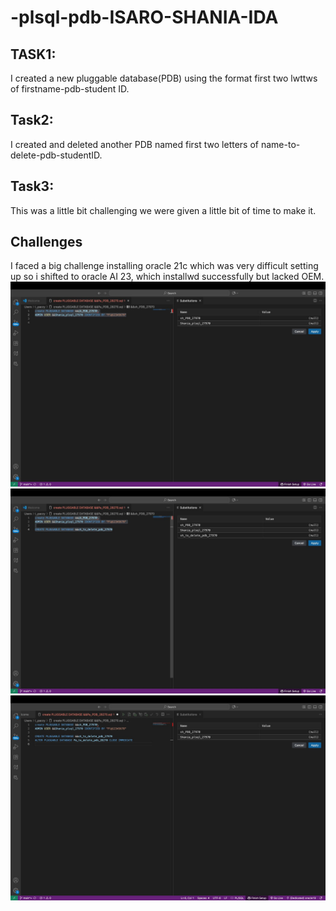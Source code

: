 # -plsql-pdb-ISARO-SHANIA-IDA
## TASK1:
I created a new pluggable database(PDB) using the format first two lwttws of firstname-pdb-student ID.
## Task2:
I created and deleted another PDB named first two letters of name-to-delete-pdb-studentID.
## Task3:
This was a little bit challenging we were given a little bit of time to make it.
## Challenges
I faced a big challenge installing oracle 21c which was very difficult setting up so i shifted to oracle AI 23, which installwd successfully but lacked OEM.
![](https://github.com/SHANIA-K/PLSQL-ORACLE-ISARO-SHANIA-IDA-27970/blob/main/git1.jpg?raw=true)
![](https://github.com/SHANIA-K/PLSQL-ORACLE-ISARO-SHANIA-IDA-27970/blob/main/git2.jpg?raw=true)
![](https://github.com/SHANIA-K/PLSQL-ORACLE-ISARO-SHANIA-IDA-27970/blob/main/git3.jpg?raw=true)
